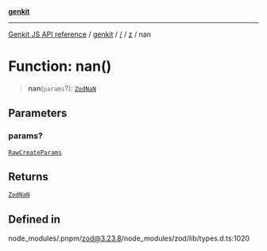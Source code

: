 [**genkit**](../../../README.md)

***

[Genkit JS API reference](../../../../README.md) / [genkit](../../../README.md) / [/](../../../README.md) / [z](../README.md) / nan

# Function: nan()

> **nan**(`params`?): [`ZodNaN`](../classes/ZodNaN.md)

## Parameters

### params?

[`RawCreateParams`](../type-aliases/RawCreateParams.md)

## Returns

[`ZodNaN`](../classes/ZodNaN.md)

## Defined in

node\_modules/.pnpm/zod@3.23.8/node\_modules/zod/lib/types.d.ts:1020
